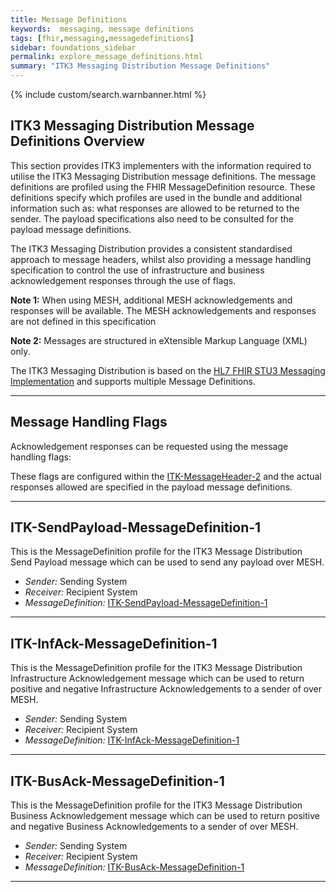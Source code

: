 ```yaml
---
title: Message Definitions
keywords:  messaging, message definitions
tags: [fhir,messaging,messagedefinitions]
sidebar: foundations_sidebar
permalink: explore_message_definitions.html
summary: "ITK3 Messaging Distribution Message Definitions"
---
```


{% include custom/search.warnbanner.html %}

## ITK3 Messaging Distribution Message Definitions Overview ##
This section provides ITK3 implementers with the information required to utilise the ITK3 Messaging Distribution message definitions. The message definitions are profiled using the FHIR MessageDefinition resource. These definitions specify which profiles are used in the bundle and  additional information such as: what responses are allowed to be returned to the sender. The payload specifications also need to be consulted for the payload message definitions.

The ITK3 Messaging Distribution provides a consistent standardised approach to message headers, whilst also providing a message handling specification to control the use of infrastructure and business acknowledgement responses through the use of flags.


**Note 1:** When using MESH, additional MESH acknowledgements and responses will be available.  The MESH acknowledgements and responses are not defined in this specification

**Note 2:** Messages are structured in eXtensible Markup Language (XML) only.

The ITK3 Messaging Distribution is based on the [HL7 FHIR STU3 Messaging Implementation](http://hl7.org/fhir/messaging.html) and supports multiple Message Definitions. 

----------

## Message Handling Flags ##

Acknowledgement responses can be requested using the message handling flags:

These flags are configured within the [ITK-MessageHeader-2](https://fhir.nhs.uk/STU3/MessageDefinition/ITK-MessageHeader-2) and the actual responses allowed are specified in the payload message definitions. 

---

## ITK-SendPayload-MessageDefinition-1 ##

This is the MessageDefinition profile for the ITK3 Message Distribution Send Payload message which can be used to send any payload over MESH.

- *Sender:* Sending System
- *Receiver:* Recipient System
- *MessageDefinition:* [ITK-SendPayload-MessageDefinition-1](https://fhir.nhs.uk/STU3/MessageDefinition/ITK-SendPayload-MessageDefinition-1)

---

## ITK-InfAck-MessageDefinition-1 ##

This is the MessageDefinition profile for the ITK3 Message Distribution Infrastructure Acknowledgement message which can be used to return positive and negative Infrastructure Acknowledgements to a sender of over MESH.

- *Sender:* Sending System
- *Receiver:* Recipient System
- *MessageDefinition:* [ITK-InfAck-MessageDefinition-1](https://fhir.nhs.uk/STU3/MessageDefinition/ITK-InfAck-MessageDefinition-1)

----------

## ITK-BusAck-MessageDefinition-1 ##

This is the MessageDefinition profile for the ITK3 Message Distribution Business Acknowledgement message which can be used to return positive and negative Business Acknowledgements to a sender of over MESH.

- *Sender:* Sending System
- *Receiver:* Recipient System
- *MessageDefinition:* [ITK-BusAck-MessageDefinition-1](https://fhir.nhs.uk/STU3/MessageDefinition/ITK-BusAck-MessageDefinition-1)

----------









